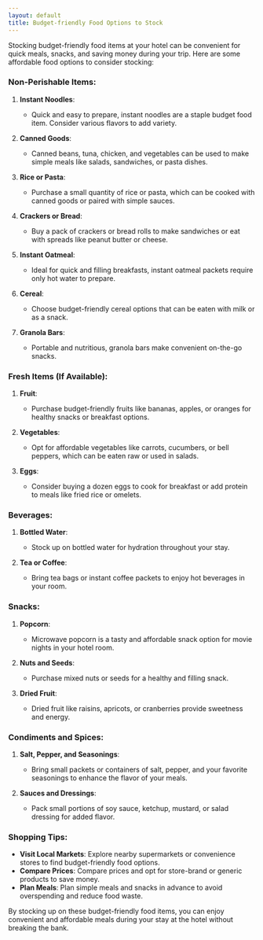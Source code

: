 ```yaml
---
layout: default
title: Budget-friendly Food Options to Stock
---
```

Stocking budget-friendly food items at your hotel can be convenient for quick meals, snacks, and saving money during your trip. Here are some affordable food options to consider stocking:

### Non-Perishable Items:

1. **Instant Noodles**:
   - Quick and easy to prepare, instant noodles are a staple budget food item. Consider various flavors to add variety.

2. **Canned Goods**:
   - Canned beans, tuna, chicken, and vegetables can be used to make simple meals like salads, sandwiches, or pasta dishes.

3. **Rice or Pasta**:
   - Purchase a small quantity of rice or pasta, which can be cooked with canned goods or paired with simple sauces.

4. **Crackers or Bread**:
   - Buy a pack of crackers or bread rolls to make sandwiches or eat with spreads like peanut butter or cheese.

5. **Instant Oatmeal**:
   - Ideal for quick and filling breakfasts, instant oatmeal packets require only hot water to prepare.

6. **Cereal**:
   - Choose budget-friendly cereal options that can be eaten with milk or as a snack.

7. **Granola Bars**:
   - Portable and nutritious, granola bars make convenient on-the-go snacks.

### Fresh Items (If Available):

1. **Fruit**:
   - Purchase budget-friendly fruits like bananas, apples, or oranges for healthy snacks or breakfast options.

2. **Vegetables**:
   - Opt for affordable vegetables like carrots, cucumbers, or bell peppers, which can be eaten raw or used in salads.

3. **Eggs**:
   - Consider buying a dozen eggs to cook for breakfast or add protein to meals like fried rice or omelets.

### Beverages:

1. **Bottled Water**:
   - Stock up on bottled water for hydration throughout your stay.

2. **Tea or Coffee**:
   - Bring tea bags or instant coffee packets to enjoy hot beverages in your room.

### Snacks:

1. **Popcorn**:
   - Microwave popcorn is a tasty and affordable snack option for movie nights in your hotel room.

2. **Nuts and Seeds**:
   - Purchase mixed nuts or seeds for a healthy and filling snack.

3. **Dried Fruit**:
   - Dried fruit like raisins, apricots, or cranberries provide sweetness and energy.

### Condiments and Spices:

1. **Salt, Pepper, and Seasonings**:
   - Bring small packets or containers of salt, pepper, and your favorite seasonings to enhance the flavor of your meals.

2. **Sauces and Dressings**:
   - Pack small portions of soy sauce, ketchup, mustard, or salad dressing for added flavor.

### Shopping Tips:

- **Visit Local Markets**: Explore nearby supermarkets or convenience stores to find budget-friendly food options.
- **Compare Prices**: Compare prices and opt for store-brand or generic products to save money.
- **Plan Meals**: Plan simple meals and snacks in advance to avoid overspending and reduce food waste.

By stocking up on these budget-friendly food items, you can enjoy convenient and affordable meals during your stay at the hotel without breaking the bank.
